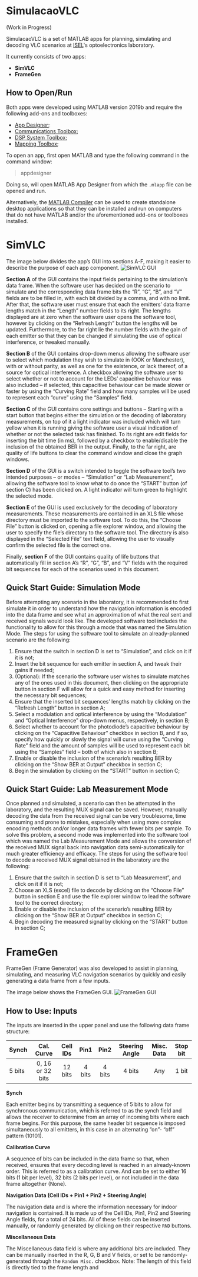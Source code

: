 # SimulacaoVLC

(Work in Progress)

SimulacaoVLC is a set of MATLAB apps for planning, simulating and decoding VLC scenarios at [ISEL](https://www.isel.pt/)'s optoelectronics laboratory.

It currently consists of two apps:
- **SimVLC**
- **FrameGen**

## How to Open/Run
Both apps were developed using MATLAB version 2019b and require the following add-ons and toolboxes:
- [App Designer](https://www.mathworks.com/products/matlab/app-designer.html);
- [Communications Toolbox](https://www.mathworks.com/products/communications.html);
- [DSP System Toolbox](https://www.mathworks.com/products/dsp-system.html);
- [Mapping Toolbox](https://www.mathworks.com/products/mapping.html);

To open an app, first open MATLAB and type the following command in the command window:
>appdesigner

Doing so, will open MATLAB App Designer from which the `.mlapp` file can be opened and run.

Alternatively, the [MATLAB Compiler](https://www.mathworks.com/products/compiler.html) can be used to create standalone desktop applications so that they can be installed and run on computers that do not have MATLAB and/or the aforementioned add-ons or toolboxes installed.

# SimVLC

The image below divides the app’s GUI into sections A-F, making it easier to describe the purpose of each app component.
![SimVLC GUI](SimVLC_GUI.png)

**Section A** of the GUI contains the input fields pertaining to the simulation’s data frame. When the software user has decided on the scenario to simulate and the corresponding data frame bits the “R”, “G”, “B”, and “V” fields are to be filled in, with each bit divided by a comma, and with no limit. After that, the software user must ensure that each the emitters’ data frame lengths match in the “Length” number fields to its right. The lengths displayed are at zero when the software user opens the software tool, however by clicking on the “Refresh Length” button the lengths will be updated. Furthermore, to the far right lie the number fields with the gain of each emitter so that they can be changed if simulating the use of optical interference, or tweaked manually.


**Section B** of the GUI contains drop-down menus allowing the software user to select which modulation they wish to simulate in (OOK or Manchester), with or without parity, as well as one for the existence, or lack thereof, of a source for optical interference. A checkbox allowing the software user to select whether or not to account for the LEDs’ capacitive behaviour was also included – if selected, this capacitive behaviour can be made slower or faster by using the “Curving Rate” field and how many samples will be used to represent each “curve” using the “Samples” field.


**Section C** of the GUI contains core settings and buttons – Starting with a start button that begins either the simulation or the decoding of laboratory measurements, on top of it a light indicator was included which will turn yellow when it is running giving the software user a visual indication of whether or not the selected task has finished. To its right are edit fields for inserting the bit time (in ms), followed by a checkbox to enable/disable the inclusion of the obtained BER in the output. Finally, to the far right, are quality of life buttons to clear the command window and close the graph windows.


**Section D** of the GUI is a switch intended to toggle the software tool’s two intended purposes – or modes – “Simulation” or “Lab Measurement”, allowing the software tool to know what to do once the “START” button (of section C) has been clicked on. A light indicator will turn green to highlight the selected mode.


**Section E** of the GUI is used exclusively for the decoding of laboratory measurements. These measurements are contained in an XLS file whose directory must be imported to the software tool. To do this, the “Choose File” button is clicked on, opening a file explorer window, and allowing the user to specify the file’s directory to the software tool. The directory is also displayed in the “Selected File” text field, allowing the user to visually confirm the selected file is the correct one.


Finally, **section F** of the GUI contains quality of life buttons that automatically fill in section A’s “R”, “G”, “B”, and “V” fields with the required bit sequences for each of the scenarios used in this document.

## Quick Start Guide: Simulation Mode
Before attempting any scenario in the laboratory, it is recommended to first simulate it in order to understand how the navigation information is encoded into the data frame and see what an approximation of what the real sent and received signals would look like. The developed software tool includes the functionality to allow for this through a mode that was named the Simulation Mode.
The steps for using the software tool to simulate an already-planned scenario are the following:
1. Ensure that the switch in section D is set to “Simulation”, and click on it if it is not;
2. Insert the bit sequence for each emitter in section A, and tweak their gains if needed;
3. (Optional): If the scenario the software user wishes to simulate matches any of the ones used in this document, then clicking on the appropriate button in section F will allow for a quick and easy method for inserting the necessary bit sequences;
4. Ensure that the inserted bit sequences’ lengths match by clicking on the “Refresh Length” button in section A;
5. Select a modulation and optical interference by using the “Modulation” and “Optical Interference” drop-down menus, respectively, in section B;
6. Select whether to account for the photodiode’s capacitive behaviour by clicking on the “Capacitive Behaviour” checkbox in section B, and if so, specify how quickly or slowly the signal will curve using the “Curving Rate” field and the amount of samples will be used to represent each bit using the “Samples” field – both of which also in section B;
7. Enable or disable the inclusion of the scenario’s resulting BER by clicking on the “Show BER at Output” checkbox in section C;
8. Begin the simulation by clicking on the “START” button in section C;

## Quick Start Guide: Lab Measurement Mode
Once planned and simulated, a scenario can then be attempted in the laboratory, and the resulting MUX signal can be saved. However, manually decoding the data from the received signal can be very troublesome, time consuming and prone to mistakes, especially when using more complex encoding methods and/or longer data frames with fewer bits per sample. To solve this problem, a second mode was implemented into the software tool which was named the Lab Measurement Mode and allows the conversion of the received MUX signal back into navigation data semi-automatically for much greater efficiency and efficacy.
The steps for using the software tool to decode a received MUX signal obtained in the laboratory are the following:
1. Ensure that the switch in section D is set to “Lab Measurement”, and click on it if it is not;
2. Choose an XLS (excel) file to decode by clicking on the “Choose File” button in section E and use the file explorer window to lead the software tool to the correct directory;
3. Enable or disable the inclusion of the scenario’s resulting BER by clicking on the “Show BER at Output” checkbox in section C;
4. Begin decoding the measured signal by clicking on the “START” button in section C;

# FrameGen

FrameGen (Frame Generator) was also developed to assist in planning, simulating, and measuring VLC navigation scenarios by quickly and easily generating a data frame from a few inputs.

The image below shows the FrameGen GUI.
![FrameGen GUI](FrameGen_GUI.png)

## How to Use: Inputs
The inputs are inserted in the upper panel and use the following data frame structure:

|Synch  |Cal. Curve        |Cell IDs|Pin1   |Pin2   |Steering Angle |Misc. Data |Stop bit |
| :---  |:----:            |:----:  |:----: |:----: |:----:         |:----:     |:----:   |
|5 bits |0, 16 or 32 bits  |12 bits |4 bits |4 bits |4 bits         |Any        |1 bit    |

**Synch**

Each emitter begins by transmitting a sequence of 5 bits to allow for synchronous communication, which is referred to as the synch field and allows the receiver to determine from an array of incoming bits where each frame begins. For this purpose, the same header bit sequence is imposed simultaneously to all emitters, in this case in an alternating “on”- “off” pattern (10101).

**Calibration Curve**

A sequence of bits can be included in the data frame so that, when received, ensures that every decoding level is reached in an already-known order. This is referred to as a calibration curve. And can be set to either 16 bits (1 bit per level), 32 bits (2 bits per level), or not included in the data frame altogether (None).

**Navigation Data (Cell IDs + Pin1 + Pin2 + Steering Angle)**

The navigation data and is where the information necessary for indoor navigation is contained. It is made up of the Cell IDs, Pin1, Pin2 and Steering Angle fields, for a total of 24 bits. All of these fields can be inserted manually, or randomly generated by clicking on their respective `RND` buttons.

**Miscellaneous Data**

The Miscellaneous data field is where any additional bits are included. They can be manually inserted in the R, G, B and V fields, or set to be randomly-generated through the `Random Misc.` checkbox.
Note: The length of this field is directly tied to the frame length and 


